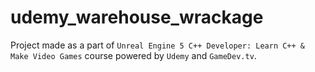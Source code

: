 # udemy_warehouse_wrackage

Project made as a part of `Unreal Engine 5 C++ Developer: Learn C++ & Make Video Games` course powered by `Udemy` and `GameDev.tv`.
